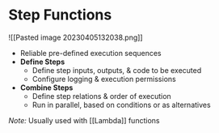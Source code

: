 # Step Functions
![[Pasted image 20230405132038.png]]
- Reliable pre-defined execution sequences
- **Define Steps**
	- Define step inputs, outputs, & code to be executed
	- Configure logging & execution permissions
- **Combine Steps**
	- Define step relations & order of execution
	- Run in parallel, based on conditions or as alternatives

*Note:* Usually used with [[Lambda]] functions
